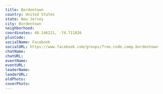 ```yaml
---
title: Bordentown
country: United States
state: New Jersey
city: Bordentown
neighborhood: 
coordinates: 40.146221, -74.711826
plusCode:
socialName: Facebook
socialURL: https://www.facebook.com/groups/free.code.camp.bordentown
chatName:
chatURL:
eventName:
eventURL:
leaderName:
leaderURL:
oldPhoto: 
coverPhoto:
---
```

